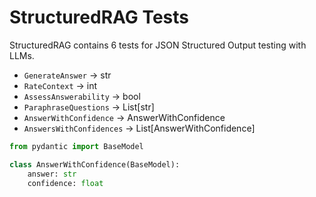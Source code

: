 # StructuredRAG Tests

StructuredRAG contains 6 tests for JSON Structured Output testing with LLMs.

- `GenerateAnswer` -> str
- `RateContext` -> int
- `AssessAnswerability` -> bool
- `ParaphraseQuestions` -> List[str]
- `AnswerWithConfidence` -> AnswerWithConfidence
- `AnswersWithConfidences` -> List[AnswerWithConfidence]

```python
from pydantic import BaseModel

class AnswerWithConfidence(BaseModel):
    answer: str
    confidence: float
```